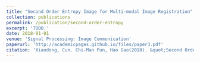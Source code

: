 ```yaml
---
title: "Second Order Entropy Image for Multi-modal Image Registration"
collection: publications
permalink: /publication/second-order-entropy
excerpt: 'TODO.'
date: 2018-01-01
venue: 'Signal Processing: Image Communication'
paperurl: 'http://academicpages.github.io/files/paper3.pdf'
citation: 'Xiaodong, Cun. Chi-Man Pun, Hao Gao(2018). &quot;Second Order Entropy Image for Multi-modal Image Registration&quot; <i>, Signal Processing: Image Communication</i>.'
---
```


<!-- This paper is about the number 3. The number 4 is left for future work. -->

<!-- [Download paper here](http://academicpages.github.io/files/paper3.pdf) -->
